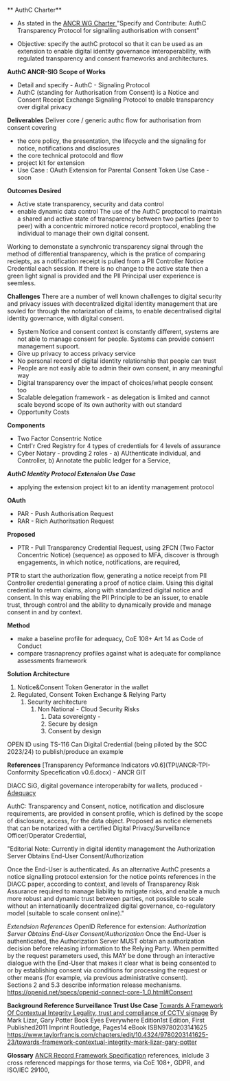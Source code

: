 
** AuthC Charter** 
* As stated in the [ANCR WG Charter ]([url](https://kantara.atlassian.net/wiki/spaces/WA/pages/2916522/Charter)) "Specify and Contribute:  AuthC Transparency Protocol for signalling authorisation with consent"

* Objective: specify the authC protocol so that it can be used as an extension to enable digital identity governance imteroperability, with regulated transparency and consent frameworks and architectures. 

**AuthC ANCR-SIG Scope of Works**
* Detail and specify - AuthC - Signaling Protocol 
* AuthC (standing for Authorisation from Consent)  is a Notice and Consent Receipt Exchange Signaling Protocol to enable transparency over digital privacy

**Deliverables**
Deliver core / generic authc flow for authorisation from consent covering 
* the core policy, the presentation, the lifecycle and the signaling for notice, notifications and disclosures
* the core technical protocold and flow
* project kit for extension
* Use Case :  OAuth Extension for Parental Consent Token Use Case - soon

**Outcomes Desired** 
* Active state transparency, security and data control
* enable dynamic data control 
The use of the AuthC proptocol to maintain a shared and active state of transparency between two parties (peer to peer) with a concentric mirrored notice record proptocol, enabling the individual to manage their own digital consent.   

Working to demonstate  a synchronic transparency signal through the method of differential transparency, which is the pratice of comparing reciepts, as a notification receipt is pulled from a PII Controller Notice Credential each session.  If there is no change to the active state then a green light signal is provided and the PII Principal user experience is seemless.   

**Challenges**
There are a number of well known challenges to digital security and privacy issues with decentralized digital identity management that are sovled for through the notarization of claims, to enable decentralised digital identity governance, with digital consent. 

* System Notice and consent context is constantly different, systems are not able to manage consent for people. Systems can provide consent management supoort. 
* Give up privacy to access privacy service 
* No personal record of digital identity relationship that people can trust
* People are not easily able to admin their own consent, in any meaningful way
* Digital transparency over the impact of choices/what people consent too
* Scalable delegation framework - as delegation is limited and cannot scale beyond scope of its own authority with out standard
* Opportunity Costs

**Components**
* Two Factor Consentric Notice
* Cntrl'r  Cred Registry for 4 types of credentials for 4 levels of assurance
* Cyber Notary - provding 2 roles - a) AUthenticate individual, and Controller, b)  Annotate the public ledger for a Service, 

***AuthC Identity Protocol Extension Use Case***
* applying the extension project kit to an identity management protocol

**OAuth**
* PAR - Push Authorisation Request
* RAR - Rich Authoritsation Request

**Proposed**
* PTR - Pull Transparency Credential Request, using 2FCN (Two Factor Concentric Notice) (sequence) as opposed to MFA, discover is through engagements, in which notice, notifications, are required, 

PTR to start the authorization flow, generating a notice receipt from PII Controller credential generating a proof of notice claim. Using this digital credential to return claims, along with standardized digital notice and consent.  In this way enabling the PII Principle to be an issuer,  to enable trust, through control and the ability to dynamically provide and manage consent in and by context.   

**Method**
- make a baseline profile for adequacy,  CoE 108+ Art 14 as Code of Conduct
- compare trasnaprency profiles against what is adequate for compliance assessments framework

**Solution Architecture**
1. Notice&Consent Token Generator in the wallet 
2. Regulated, Consent Token Exchange &  Relying Party  
    1. Security architecture 
        1. Non National - Cloud Security Risks
            1. Data sovereignty - 
            2. Secure by design 
            3. Consent by design
          
OPEN ID using TS-116 Can Digital Credential (being piloted by the SCC 2023/24)  to publish/produce an example

**References**
[Transparency Peformance Indicators v0.6](TPI/ANCR-TPI-Conformity Specefication v0.6.docx)  - ANCR GIT 

DIACC SiG, digital governance interoperabilty for wallets, produced - [Adequacy]((https://diacc.ca/2022/03/31/adequacy-of-identity-governance-transparency/)) 

AuthC: Transparency and Consent, notice, notification and disclosure requirements, are provided in consent profile, which is defined by the scope of disclosure, access, for the data object.   Proposed as notice elemenets that can be  notarized with a certified Digital Privacy/Surveillance Officer/Operator Credential, 

"Editorial Note: Currently in digital identity management the  Authorization Server Obtains End-User Consent/Authorization

Once the End-User is authenticated. As an alternative AuthC presents a notice signalling protocol  extension for the notice points references in the DIACC paper, according to context, and levels of Transparency Risk Assurance required to manage liability to mitigate risks, and enable a much more robust and dynamic trust between parties, not possible to scale without an internatioanlly decentralized digital governance, co-regulatory model (suitable to scale consent online)." 

*Extendsion References* OpenID Reference for extension: *Authorization Server Obtains End-User Consent/Authorization*
Once the End-User is authenticated, the Authorization Server MUST obtain an authorization decision before releasing information to the Relying Party. When permitted by the request parameters used, this MAY be done through an interactive dialogue with the End-User that makes it clear what is being consented to or by establishing consent via conditions for processing the request or other means (for example, via previous administrative consent). Sections 2 and 5.3 describe information release mechanisms.
https://openid.net/specs/openid-connect-core-1_0.html#Consent

**Background Reference Surveillance Trust Use Case**
[Towards A Framework Of Contextual Integrity
Legality, trust and compliance of CCTV signage]([url](https://www.taylorfrancis.com/chapters/edit/10.4324/9780203141625-23/towards-framework-contextual-integrity-mark-lizar-gary-potter))
By Mark Lizar, Gary Potter  Book Eyes Everywhere Edition1st Edition, First Published2011 Imprint Routledge, Pages14 eBook ISBN9780203141625 https://www.taylorfrancis.com/chapters/edit/10.4324/9780203141625-23/towards-framework-contextual-integrity-mark-lizar-gary-potter


**Glossary**
[ANCR Record Framework Specification]([url](https://kantara.atlassian.net/wiki/spaces/WA/pages/114098237/ANCR+Record+Framework+for+PII+Credentials)) references, inlclude 3 cross referenced mappings for those terms, via CoE 108+, GDPR, and ISO/IEC 29100,  



